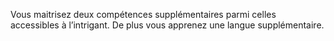 ﻿---
id: class_scheming_fr.md#compétent
name: Compétent
---
Vous maitrisez deux compétences supplémentaires parmi celles accessibles à l’intrigant. De plus vous apprenez une langue supplémentaire.

